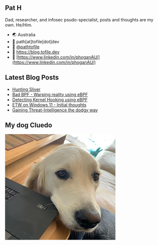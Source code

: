 ## Pat H

Dad, researcher, and infosec psudo-specialist, posts and thoughts are my own. He/Him.

- 🌏 Australia
- 📧 path[at]tofile[dot]dev
- 🐣 [@pathtofile](https://twitter.com/pathtofile)
- 📘 https://blog.tofile.dev
- 🏢 [https://www.linkedin.com/in/phoganAU/](https://www.linkedin.com/in/phoganAU/)

## Latest Blog Posts
<!-- BLOG-POST-LIST:START -->
- [Hunting Sliver](https://blog.tofile.dev/2021/09/04/sliver.html)
- [Bad BPF - Warping reality using eBPF](https://blog.tofile.dev/2021/08/01/bad-bpf.html)
- [Detecting Kernel Hooking using eBPF](https://blog.tofile.dev/2021/07/07/ebpf-hooks.html)
- [ETW on Windows 11 - Initial thoughts](https://blog.tofile.dev/2021/07/01/windows11.html)
- [Gaining Threat-Intelligence the dodgy way](https://blog.tofile.dev/2021/05/12/sealighterti.html)
<!-- BLOG-POST-LIST:END -->

## My dog Cluedo
<img src="https://raw.githubusercontent.com/pathtofile/pathtofile/main/assets/dog_cluedo.jpg" alt="My Dog Cluedo" width="363" height="348">
